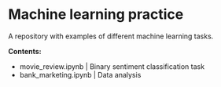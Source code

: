 # Machine learning practice
A repository with examples of different machine learning tasks.

**Contents:**

- movie_review.ipynb | Binary sentiment classification task
- bank_marketing.ipynb | Data analysis